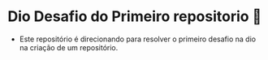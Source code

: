 # Dio Desafio do Primeiro repositorio 🐣
- Este repositório é direcionando para resolver o primeiro desafio na dio na criação de um repositório.
